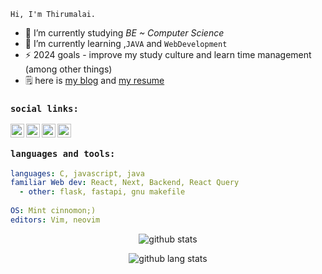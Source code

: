 [twitter]: https://www.twitter.com/Srinivas124
[linkedin]: https://www.linkedin.com/in/srinivas-r-0a7b6b225/
[gmail]: mailto:nivasniyas24@gmail.com
[kaggle]: https://www.kaggle.com/nivas7


`Hi, I'm Thirumalai.`

<!-- <img align="right" alt="profile" width="500px" height="500px" ob  src="https://art.pixilart.com/c08557cf585b.gif"  /> -->

- 🔭 I’m currently studying *BE ~ Computer Science*
- 🌱 I’m currently learning ,`JAVA` and `WebDevelopment`
- ⚡ 2024 goals - improve my study culture and learn time management (among other things)
- 🗒️ here is [my blog](#) and [my resume](https://resume-thirumalai.vercel.app/)

### `social links:`
[<img align="left" alt="kaggle" width="22px" src="https://www.iconfinder.com/icons/4519136/download/svg/4096" />][kaggle]
[<img align="left" alt="twitter" width="22px" src="https://www.iconfinder.com/icons/317720/download/png/64" />][twitter]
[<img align="left" alt="linkedin" width="22px" src="https://www.iconfinder.com/icons/4202085/download/png/64" />][linkedin]
[<img align="left" alt="email" width="22px" src="https://www.iconfinder.com/icons/4202011/download/svg/4096" />][gmail]
<br>

### `languages and tools:`

```yaml
languages: C, javascript, java
familiar Web dev: React, Next, Backend, React Query
  - other: flask, fastapi, gnu makefile
  
OS: Mint cinnomon;)
editors: Vim, neovim
```

<p align="center">
  <img alt="github stats" src="https://github-readme-stats.vercel.app/api?username=Gunal77&show_icons=true&include_all_commits=true&hide_border=true&theme=dracula" />
</p>

<p align="center">
          <img alt="github lang stats" src="https://github-readme-stats.vercel.app/api/top-langs/?username=Gunal77&layout=compact&theme=dracula&hide_border=true"/>
</p> 
